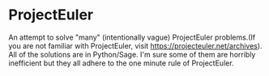 # ProjectEuler


An attempt to solve "many" (intentionally vague) ProjectEuler problems.(If you are not familiar with ProjectEuler, visit https://projecteuler.net/archives). All of the solutions are in Python/Sage. I'm sure some of them are horribly inefficient but they all adhere to the one minute rule of ProjectEuler. 
